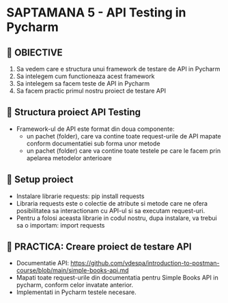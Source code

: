 # SAPTAMANA 5 - API Testing in Pycharm

## 📝 OBIECTIVE

1. Sa vedem care e structura unui framework de testare de API in Pycharm
2. Sa intelegem cum functioneaza acest framework
3. Sa intelegem sa facem teste de API in Pycharm
4. Sa facem practic primul nostru proiect de testare API

## 🔶 Structura proiect API Testing

- Framework-ul de API este format din doua componente:
    - un pachet (folder), care va contine toate request-urile de API
      mapate conform documentatiei sub forma unor metode
    - un pachet (folder) care va contine toate testele pe care le facem prin apelarea
      metodelor anterioare

## 🔶 Setup proiect

- Instalare librarie requests: pip install requests
- Libraria requests este o colectie de atribute si metode care
  ne ofera posibilitatea sa interactionam cu API-ul si sa executam request-uri.
- Pentru a folosi aceasta librarie in codul nostru, dupa instalare,
  va trebui sa o importam: import requests

## 🔶 PRACTICA: Creare proiect de testare API

- Documentatie API: https://github.com/vdespa/introduction-to-postman-course/blob/main/simple-books-api.md
- Mapati toate request-urile din documentatia pentru Simple Books API in pycharm,
  conform celor invatate anterior.
- Implementati in Pycharm testele necesare.
